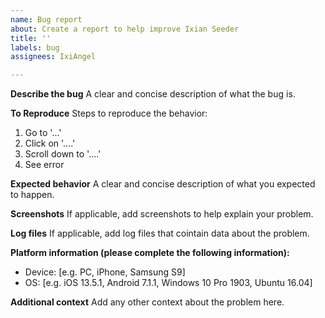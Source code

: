 ```yaml
---
name: Bug report
about: Create a report to help improve Ixian Seeder
title: ''
labels: bug
assignees: IxiAngel

---
```


**Describe the bug**
A clear and concise description of what the bug is.

**To Reproduce**
Steps to reproduce the behavior:
1. Go to '...'
2. Click on '....'
3. Scroll down to '....'
4. See error

**Expected behavior**
A clear and concise description of what you expected to happen.

**Screenshots**
If applicable, add screenshots to help explain your problem.

**Log files**
If applicable, add log files that cointain data about the problem.

**Platform information (please complete the following information):**
 - Device: [e.g. PC, iPhone, Samsung S9]
 - OS: [e.g. iOS 13.5.1, Android 7.1.1, Windows 10 Pro 1903, Ubuntu 16.04]

**Additional context**
Add any other context about the problem here.
